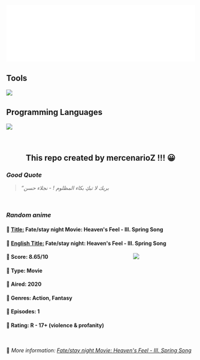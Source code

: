 
<img src="svg/nai.svg" />

<p>
  <h2>Tools</h2>
  <a href="https://skillicons.dev">
    <img src="https://skillicons.dev/icons?i=git,bash,vim,ubuntu,tensorflow,pytorch,docker,raspberrypi" />
  </a>

  <br />

  <h2>Programming Languages</h2>

  <a href="https://skillicons.dev">
    <img src="https://skillicons.dev/icons?i=python,c,cpp" />
  </a>
</p>

<br />

<h2 align="center">This repo created by mercenarioZ !!! 😀</h2>
<h3><i>Good Quote</i></h3>

<blockquote>
<i>
“بربك لا تبكِ بكاء المظلوم ! - نجلاء حسن
</i>
</blockquote>

<br />

<h3><i>Random anime</i></h3>

<h4>
  <strong>🥭 <u>Title:</u></strong> Fate/stay night Movie: Heaven's Feel - III. Spring Song
</h4>

<h4>🌿 <u>English Title:</u> Fate/stay night: Heaven's Feel - III. Spring Song</h4>

<img align="right" width="165" src=https://cdn.myanimelist.net/images/anime/1142/112957.jpg />

<h4>🌱 Score: 8.65/10</h4>

<h4>🌲 Type: Movie</h4>

<h4>🌴 Aired: 2020</h4>

<h4>🌵 Genres: Action, Fantasy</h4>

<h4>🥑 Episodes: 1</h4>

<h4>🍏 Rating: R - 17+ (violence & profanity)</h4>

<br />

🍂 *More information: [Fate/stay night Movie: Heaven's Feel - III. Spring Song](https://myanimelist.net/anime/33050/Fate_stay_night_Movie__Heavens_Feel_-_III_Spring_Song)*
    